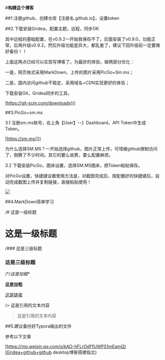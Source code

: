#**构建这个博客**

##1.注册github，创建仓库【注册名.github.io】，设置token

##2.下载安装Gridea，配置主题，远程，同步OK

其中远程的基础配置，在v0.9.2一开始我保存不了，后面安装了v0.9.0，功能正常，后再升级v0.9.2。然后升级功能差异大，都乱套了，建议下回升级前一定要做好备份！！

上面这两点已经可以实现写博客了。为最好的体验，做两部分优化：

一是，网页格式采用MarkDown，上传的图片采用PicGo+Sm.ms；

二是，国内访问github不稳定，采用域名+CDN实现更好的体验；

下载安装Git，Gridea同步的工具。

[https://git-scm.com/downloads]()

##3.PicGo+sm.ms

3.1 注册sm.ms账号，右上角【User】--》Dashboard，API Token中生成Token。

[https://sm.ms/]()

为什么选择SM.MS？一开始选择github，图片正常上传，可惜被github限制访问了，倒腾了不少时间。其它的要么收费，要么配置麻烦。

 3.2 下载安装PicGo，图床设置，选择SM.MS图床，把Token粘贴保存。

对PicGo设置，快捷键设置使用方法是，对截图完成后，按配置好的快捷键后，自动完成截图上传并复制链接，直接粘贴使用！

![](https://s2.loli.net/2022/02/25/ylsFkIdtYpJVCiZ.png)

##4.MarkDown简单学习

/# 这是一级标题

# 这是一级标题

/### 这是三级标题

### 这是三级标题

/*/*这是加粗**

**这是加粗**

[这是链接]()

/> 这是引用的文本内容

> 这是引用的文本内容



##5.建议备份好Typora输出的文件



参考以下文章

[https://mp.weixin.qq.com/s/kAO-hFLrOdFfUWPS1mEamQ](Gridea+github+github desktop博客搭建指北)

